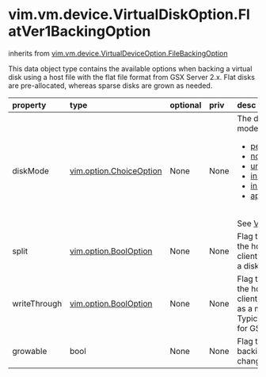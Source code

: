 vim.vm.device.VirtualDiskOption.FlatVer1BackingOption
=====================================================
inherits from [vim.vm.device.VirtualDeviceOption.FileBackingOption](docs/vim.vm.device.VirtualDeviceOption.FileBackingOption.md)


This data object type contains the available options when backing a virtual disk   using a host file with the flat file format from GSX Server 2.x.   Flat disks are pre-allocated, whereas sparse disks are grown as needed.

| property | type | optional | priv | desc |
|:---------|:-----|:---------|:-----|:-----|
| diskMode | [vim.option.ChoiceOption](vim.option.ChoiceOption.md "vim.option.ChoiceOption") | None | None | The disk mode. Valid disk modes are:   <ul>   <li><a href="vim.vm.device.VirtualDiskOption.DiskMode.md#persistent">persistent</a>   <li><a href="vim.vm.device.VirtualDiskOption.DiskMode.md#nonpersistent">nonpersistent</a>   <li><a href="vim.vm.device.VirtualDiskOption.DiskMode.md#undoable">undoable</a>   <li><a href="vim.vm.device.VirtualDiskOption.DiskMode.md#independent_persistent">independent_persistent</a>   <li><a href="vim.vm.device.VirtualDiskOption.DiskMode.md#independent_nonpersistent">independent_nonpersistent</a>   <li><a href="vim.vm.device.VirtualDiskOption.DiskMode.md#append">append</a>   </ul><br>See <a href="vim.vm.device.VirtualDiskOption.DiskMode.md">VirtualDiskMode</a><br> |
| split | [vim.option.BoolOption](vim.option.BoolOption.md "vim.option.BoolOption") | None | None | Flag to indicate whether or not the host supports   allowing the client to select whether or not a disk   should be split. |
| writeThrough | [vim.option.BoolOption](vim.option.BoolOption.md "vim.option.BoolOption") | None | None | Flag to indicate whether or not the host supports   allowing the client to select "writethrough" as a mode for   virtual disks. Typically, this is available only for GSX Server Linux hosts. |
| growable | bool | None | None | Flag to indicate whether this backing can have its size changed. |


